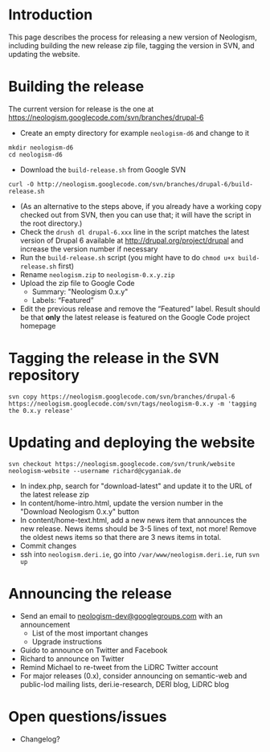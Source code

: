 # Introduction #
This page describes the process for releasing a new version of Neologism, including building the new release zip file, tagging the version in SVN, and updating the website.

# Building the release #
The current version for release is the one at https://neologism.googlecode.com/svn/branches/drupal-6

  * Create an empty directory for example `neologism-d6` and change to it
```
mkdir neologism-d6
cd neologism-d6
```
  * Download the `build-release.sh` from Google SVN
```
curl -O http://neologism.googlecode.com/svn/branches/drupal-6/build-release.sh
```

  * (As an alternative to the steps above, if you already have a working copy checked out from SVN, then you can use that; it will have the script in the root directory.)
  * Check the `drush dl drupal-6.xxx` line in the script matches the latest version of Drupal 6 available at http://drupal.org/project/drupal and increase the version number if necessary
  * Run the `build-release.sh` script (you might have to do `chmod u+x build-release.sh` first)
  * Rename `neologism.zip` to `neologism-0.x.y.zip`
  * Upload the zip file to Google Code
    * Summary: "Neologism 0.x.y"
    * Labels: “Featured”
  * Edit the previous release and remove the “Featured” label. Result should be that **only** the latest release is featured on the Google Code project homepage

# Tagging the release in the SVN repository #

```
svn copy https://neologism.googlecode.com/svn/branches/drupal-6 https://neologism.googlecode.com/svn/tags/neologism-0.x.y -m 'tagging the 0.x.y release'
```

# Updating and deploying the website #

```
svn checkout https://neologism.googlecode.com/svn/trunk/website neologism-website --username richard@cyganiak.de
```

  * In index.php, search for "download-latest" and update it to the URL of the latest release zip
  * In content/home-intro.html, update the version number in the "Download Neologism 0.x.y" button
  * In content/home-text.html, add a new news item that announces the new release. News items should be 3-5 lines of text, not more! Remove the oldest news items so that there are 3 news items in total.
  * Commit changes
  * ssh into `neologism.deri.ie`, go into `/var/www/neologism.deri.ie`, run `svn up`

# Announcing the release #

  * Send an email to neologism-dev@googlegroups.com with an announcement
    * List of the most important changes
    * Upgrade instructions
  * Guido to announce on Twitter and Facebook
  * Richard to announce on Twitter
  * Remind Michael to re-tweet from the LiDRC Twitter account
  * For major releases (0.x), consider announcing on semantic-web and public-lod mailing lists, deri.ie-research, DERI blog, LiDRC blog

# Open questions/issues #

  * Changelog?